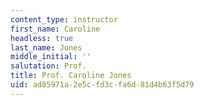 ```yaml
---
content_type: instructor
first_name: Caroline
headless: true
last_name: Jones
middle_initial: ''
salutation: Prof.
title: Prof. Caroline Jones
uid: ad85971a-2e5c-fd3c-fa6d-81d4b63f5d79
---
```


